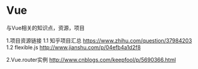 # Vue
与Vue相关的知识点，资源，项目

1.项目资源链接
  1.1 知乎项目汇总   https://www.zhihu.com/question/37984203
  1.2 flexible.js  http://www.jianshu.com/p/04efb4a1d2f8
 
2.Vue.router实例
  http://www.cnblogs.com/keepfool/p/5690366.html
